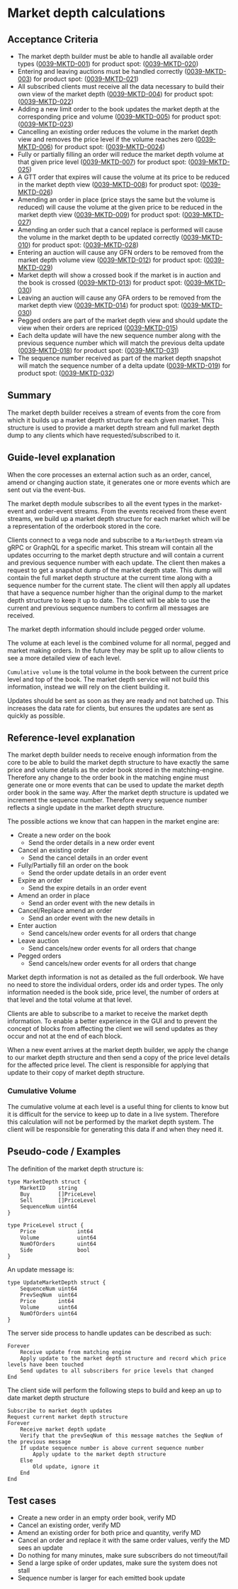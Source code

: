 # Market depth calculations

## Acceptance Criteria

- The market depth builder must be able to handle all available order types (<a name="0039-MKTD-001" href="#0039-MKTD-001">0039-MKTD-001</a>) for product spot: (<a name="0039-MKTD-020" href="#0039-MKTD-020">0039-MKTD-020</a>)
- Entering and leaving auctions must be handled correctly (<a name="0039-MKTD-003" href="#0039-MKTD-003">0039-MKTD-003</a>) for product spot: (<a name="0039-MKTD-021" href="#0039-MKTD-021">0039-MKTD-021</a>)
- All subscribed clients must receive all the data necessary to build their own view of the market depth (<a name="0039-MKTD-004" href="#0039-MKTD-004">0039-MKTD-004</a>) for product spot: (<a name="0039-MKTD-022" href="#0039-MKTD-022">0039-MKTD-022</a>)
- Adding a new limit order to the book updates the market depth at the corresponding price and volume (<a name="0039-MKTD-005" href="#0039-MKTD-005">0039-MKTD-005</a>) for product spot: (<a name="0039-MKTD-023" href="#0039-MKTD-023">0039-MKTD-023</a>)
- Cancelling an existing order reduces the volume in the market depth view and removes the price level if the volume reaches zero (<a name="0039-MKTD-006" href="#0039-MKTD-006">0039-MKTD-006</a>) for product spot: (<a name="0039-MKTD-024" href="#0039-MKTD-024">0039-MKTD-0024</a>)
- Fully or partially filling an order will reduce the market depth volume at that given price level (<a name="0039-MKTD-007" href="#0039-MKTD-007">0039-MKTD-007</a>) for product spot: (<a name="0039-MKTD-025" href="#0039-MKTD-025">0039-MKTD-025</a>)
- A GTT order that expires will cause the volume at its price to be reduced in the market depth view (<a name="0039-MKTD-008" href="#0039-MKTD-008">0039-MKTD-008</a>) for product spot: (<a name="0039-MKTD-026" href="#0039-MKTD-026">0039-MKTD-026</a>)
- Amending an order in place (price stays the same but the volume is reduced) will cause the volume at the given price to be reduced in the market depth view (<a name="0039-MKTD-009" href="#0039-MKTD-009">0039-MKTD-009</a>) for product spot: (<a name="0039-MKTD-027" href="#0039-MKTD-027">0039-MKTD-027</a>)
- Amending an order such that a cancel replace is performed will cause the volume in the market depth to be updated correctly (<a name="0039-MKTD-010" href="#0039-MKTD-010">0039-MKTD-010</a>) for product spot: (<a name="0039-MKTD-028" href="#0039-MKTD-028">0039-MKTD-028</a>)
- Entering an auction will cause any GFN orders to be removed from the market depth volume view (<a name="0039-MKTD-012" href="#0039-MKTD-012">0039-MKTD-012</a>) for product spot: (<a name="0039-MKTD-029" href="#0039-MKTD-029">0039-MKTD-029</a>)
- Market depth will show a crossed book if the market is in auction and the book is crossed (<a name="0039-MKTD-013" href="#0039-MKTD-013">0039-MKTD-013</a>) for product spot: (<a name="0039-MKTD-030" href="#0039-MKTD-030">0039-MKTD-030</a>)
- Leaving an auction will cause any GFA orders to be removed from the market depth view (<a name="0039-MKTD-014" href="#0039-MKTD-014">0039-MKTD-014</a>) for product spot: (<a name="0039-MKTD-030" href="#0039-MKTD-030">0039-MKTD-030</a>)
- Pegged orders are part of the market depth view and should update the view when their orders are repriced (<a name="0039-MKTD-015" href="#0039-MKTD-015">0039-MKTD-015</a>)
- Each delta update will have the new sequence number along with the previous sequence number which will match the previous delta update (<a name="0039-MKTD-018" href="#0039-MKTD-018">0039-MKTD-018</a>) for product spot: (<a name="0039-MKTD-031" href="#0039-MKTD-031">0039-MKTD-031</a>)
- The sequence number received as part of the market depth snapshot will match the sequence number of a delta update (<a name="0039-MKTD-019" href="#0039-MKTD-019">0039-MKTD-019</a>) for product spot: (<a name="0039-MKTD-032" href="#0039-MKTD-032">0039-MKTD-032</a>)

## Summary

The market depth builder receives a stream of events from the core from which it builds up a market depth structure for each given market. This structure is used to provide a market depth stream and full market depth dump to any clients which have requested/subscribed to it.

## Guide-level explanation

When the core processes an external action such as an order, cancel, amend or changing auction state, it generates one or more events which are sent out via the event-bus.

The market depth module subscribes to all the event types in the market-event and order-event streams. From the events received from these event streams, we build up a market depth structure for each market which will be a representation of the orderbook stored in the core.

Clients connect to a vega node and subscribe to a `MarketDepth` stream via gRPC or GraphQL for a specific market. This stream will contain all the updates occurring to the market depth structure and will contain a current and previous sequence number with each update. The client then makes a request to get a snapshot dump of the market depth state. This dump will contain the full market depth structure at the current time along with a sequence number for the current state. The client will then apply all updates that have a sequence number higher than the original dump to the market depth structure to keep it up to date. The client will be able to use the current and previous sequence numbers to confirm all messages are received.

The market depth information should include pegged order volume.

The volume at each level is the combined volume for all normal, pegged and market making orders. In the future they may be split up to allow clients to see a more detailed view of each level.

`Cumulative volume` is the total volume in the book between the current price level and top of the book. The market depth service will not build this information, instead we will rely on the client building it.

Updates should be sent as soon as they are ready and not batched up. This increases the data rate for clients, but ensures the updates are sent as quickly as possible.

## Reference-level explanation

The market depth builder needs to receive enough information from the core to be able to build the market depth structure to have exactly the same price and volume details as the order book stored in the matching-engine. Therefore any change to the order book in the matching engine must generate one or more events that can be used to update the market depth order book in the same way. After the market depth structure is updated we increment the sequence number. Therefore every sequence number reflects a single update in the market depth structure.

The possible actions we know that can happen in the market engine are:

- Create a new order on the book
  - Send the order details in a new order event
- Cancel an existing order
  - Send the cancel details in an order event
- Fully/Partially fill an order on the book
  - Send the order update details in an order event
- Expire an order
  - Send the expire details in an order event
- Amend an order in place
  - Send an order event with the new details in
- Cancel/Replace amend an order
  - Send an order event with the new details in
- Enter auction
  - Send cancels/new order events for all orders that change
- Leave auction
  - Send cancels/new order events for all orders that change
- Pegged orders
  - Send cancels/new order events for all orders that change

Market depth information is not as detailed as the full orderbook. We have no need to store the individual orders, order ids and order types. The only information needed is the book side, price level, the number of orders at that level and the total volume at that level.

Clients are able to subscribe to a market to receive the market depth information. To enable a better experience in the GUI and to prevent the concept of blocks from affecting the client we will send updates as they occur and not at the end of each block.

When a new event arrives at the market depth builder, we apply the change to our market depth structure and then send a copy of the price level details for the affected price level. The client is responsible for applying that update to their copy of market depth structure.

### Cumulative Volume

The cumulative volume at each level is a useful thing for clients to know but it is difficult for the service to keep up to date in a live system. Therefore this calculation will not be performed by the market depth system. The client will be responsible for generating this data if and when they need it.

## Pseudo-code / Examples

The definition of the market depth structure is:

    type MarketDepth struct {
        MarketID    string
        Buy         []PriceLevel
        Sell        []PriceLevel
        SequenceNum uint64
    }

    type PriceLevel struct {
        Price             int64
        Volume            uint64
        NumOfOrders       uint64
        Side              bool
    }

An update message is:

    type UpdateMarketDepth struct {
        SequenceNum uint64
        PrevSeqNum  uint64
        Price       int64
        Volume      uint64
        NumOfOrders uint64
    }

The server side process to handle updates can be described as such:

    Forever
        Receive update from matching engine
        Apply update to the market depth structure and record which price levels have been touched
        Send updates to all subscribers for price levels that changed
    End

The client side will perform the following steps to build and keep an up to date market depth structure

    Subscribe to market depth updates
    Request current market depth structure
    Forever
        Receive market depth update
        Verify that the prevSeqNum of this message matches the SeqNum of the previous message
        If update sequence number is above current sequence number
            Apply update to the market depth structure
        Else
            Old update, ignore it
        End
    End

## Test cases

- Create a new order in an empty order book, verify MD
- Cancel an existing order, verify MD
- Amend an existing order for both price and quantity, verify MD
- Cancel an order and replace it with the same order values, verify the MD sees an update
- Do nothing for many minutes, make sure subscribers do not timeout/fail
- Send a large spike of order updates, make sure the system does not stall
- Sequence number is larger for each emitted book update
